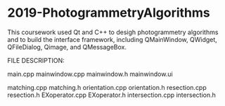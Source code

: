 # 2019-PhotogrammetryAlgorithms

This coursework used Qt and C++ to desigh photogrammetry algorithms and to build the interface framework, including QMainWindow, QWidget, QFileDialog, Qimage, and QMessageBox.

FILE DESCRIPTION:

main.cpp
mainwindow.cpp
mainwindow.h
mainwindow.ui

matching.cpp
matching.h
orientation.cpp
orientation.h
resection.cpp
resection.h
EXoperator.cpp
EXoperator.h
intersection.cpp
intersection.h
